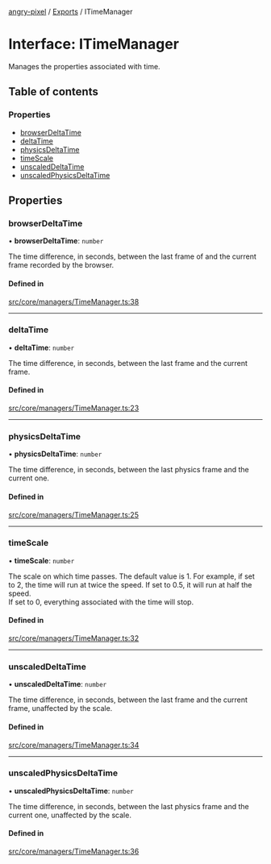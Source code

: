 [angry-pixel](../README.md) / [Exports](../modules.md) / ITimeManager

# Interface: ITimeManager

Manages the properties associated with time.

## Table of contents

### Properties

- [browserDeltaTime](ITimeManager.md#browserdeltatime)
- [deltaTime](ITimeManager.md#deltatime)
- [physicsDeltaTime](ITimeManager.md#physicsdeltatime)
- [timeScale](ITimeManager.md#timescale)
- [unscaledDeltaTime](ITimeManager.md#unscaleddeltatime)
- [unscaledPhysicsDeltaTime](ITimeManager.md#unscaledphysicsdeltatime)

## Properties

### browserDeltaTime

• **browserDeltaTime**: `number`

The time difference, in seconds, between the last frame of and the current frame recorded by the browser.

#### Defined in

[src/core/managers/TimeManager.ts:38](https://github.com/angry-pixel-studio/angry-pixel-engine/blob/8704b49/src/core/managers/TimeManager.ts#L38)

___

### deltaTime

• **deltaTime**: `number`

The time difference, in seconds, between the last frame and the current frame.

#### Defined in

[src/core/managers/TimeManager.ts:23](https://github.com/angry-pixel-studio/angry-pixel-engine/blob/8704b49/src/core/managers/TimeManager.ts#L23)

___

### physicsDeltaTime

• **physicsDeltaTime**: `number`

The time difference, in seconds, between the last physics frame and the current one.

#### Defined in

[src/core/managers/TimeManager.ts:25](https://github.com/angry-pixel-studio/angry-pixel-engine/blob/8704b49/src/core/managers/TimeManager.ts#L25)

___

### timeScale

• **timeScale**: `number`

The scale on which time passes. The default value is 1.
For example, if set to 2, the time will run at twice the speed.
If set to 0.5, it will run at half the speed.\
If set to 0, everything associated with the time will stop.

#### Defined in

[src/core/managers/TimeManager.ts:32](https://github.com/angry-pixel-studio/angry-pixel-engine/blob/8704b49/src/core/managers/TimeManager.ts#L32)

___

### unscaledDeltaTime

• **unscaledDeltaTime**: `number`

The time difference, in seconds, between the last frame and the current frame, unaffected by the scale.

#### Defined in

[src/core/managers/TimeManager.ts:34](https://github.com/angry-pixel-studio/angry-pixel-engine/blob/8704b49/src/core/managers/TimeManager.ts#L34)

___

### unscaledPhysicsDeltaTime

• **unscaledPhysicsDeltaTime**: `number`

The time difference, in seconds, between the last physics frame and the current one, unaffected by the scale.

#### Defined in

[src/core/managers/TimeManager.ts:36](https://github.com/angry-pixel-studio/angry-pixel-engine/blob/8704b49/src/core/managers/TimeManager.ts#L36)
